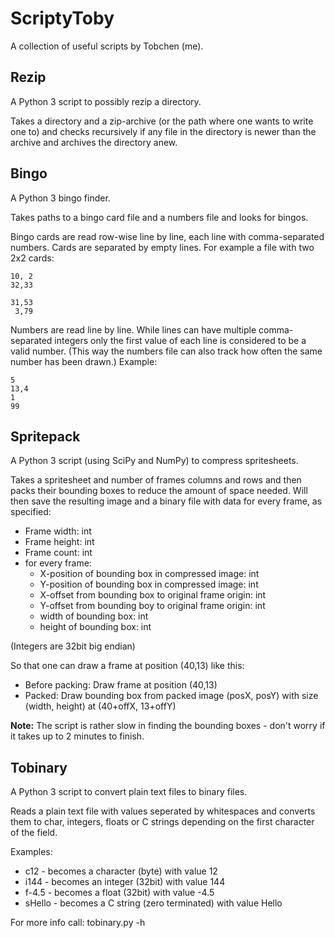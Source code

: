 # ScriptyToby #

A collection of useful scripts by Tobchen (me).

## Rezip ##

A Python 3 script to possibly rezip a directory.

Takes a directory and a zip-archive (or the path where one wants to write one
to) and checks recursively if any file in the directory is newer than the
archive and archives the directory anew.

## Bingo ##

A Python 3 bingo finder.

Takes paths to a bingo card file and a numbers file and looks for bingos.

Bingo cards are read row-wise line by line, each line with comma-separated
numbers. Cards are separated by empty lines. For example a file with two 2x2
cards:
```
10, 2
32,33

31,53
 3,79
```
Numbers are read line by line. While lines can have multiple comma-separated
integers only the first value of each line is considered to be a valid number.
(This way the numbers file can also track how often the same number has been
drawn.) Example:
```
5
13,4
1
99
```

## Spritepack ##

A Python 3 script (using SciPy and NumPy) to compress spritesheets.

Takes a spritesheet and number of frames columns and rows and then packs their
bounding boxes to reduce the amount of space needed. Will then save the
resulting image and a binary file with data for every frame, as specified:

- Frame width: int
- Frame height: int
- Frame count: int
- for every frame:
    - X-position of bounding box in compressed image: int
    - Y-position of bounding box in compressed image: int
    - X-offset from bounding box to original frame origin: int
    - Y-offset from bounding boy to original frame origin: int
    - width of bounding box: int
    - height of bounding box: int

(Integers are 32bit big endian)

So that one can draw a frame at position (40,13) like this:

- Before packing: Draw frame at position (40,13)
- Packed: Draw bounding box from packed image (posX, posY) with size (width, height) at (40+offX, 13+offY)

**Note:** The script is rather slow in finding the bounding boxes - don't worry
if it takes up to 2 minutes to finish.

## Tobinary ##

A Python 3 script to convert plain text files to binary files.

Reads a plain text file with values seperated by whitespaces and converts them
to char, integers, floats or C strings depending on the first character of the
field.

Examples:
- c12 - becomes a character (byte) with value 12
- i144 - becomes an integer (32bit) with value 144
- f-4.5 - becomes a float (32bit) with value -4.5
- sHello - becomes a C string (zero terminated) with value Hello

For more info call: tobinary.py -h
